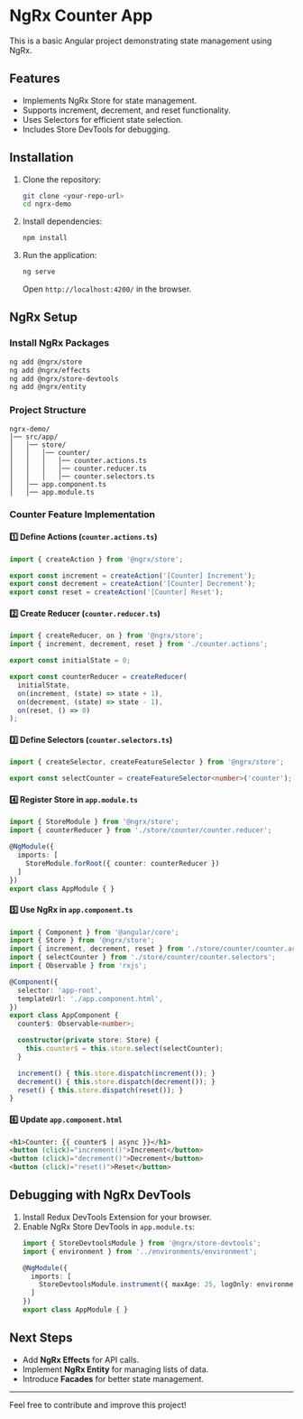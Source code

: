 # NgRx Counter App

This is a basic Angular project demonstrating state management using NgRx.

## Features
- Implements NgRx Store for state management.
- Supports increment, decrement, and reset functionality.
- Uses Selectors for efficient state selection.
- Includes Store DevTools for debugging.

## Installation

1. Clone the repository:
   ```sh
   git clone <your-repo-url>
   cd ngrx-demo
   ```

2. Install dependencies:
   ```sh
   npm install
   ```

3. Run the application:
   ```sh
   ng serve
   ```
   Open `http://localhost:4200/` in the browser.

## NgRx Setup

### Install NgRx Packages
```sh
ng add @ngrx/store
ng add @ngrx/effects
ng add @ngrx/store-devtools
ng add @ngrx/entity
```

### Project Structure
```
ngrx-demo/
│── src/app/
│   │── store/
│   │   │── counter/
│   │   │   │── counter.actions.ts
│   │   │   │── counter.reducer.ts
│   │   │   │── counter.selectors.ts
│   │── app.component.ts
│   │── app.module.ts
```

### Counter Feature Implementation

#### 1️⃣ Define Actions (`counter.actions.ts`)
```typescript
import { createAction } from '@ngrx/store';

export const increment = createAction('[Counter] Increment');
export const decrement = createAction('[Counter] Decrement');
export const reset = createAction('[Counter] Reset');
```

#### 2️⃣ Create Reducer (`counter.reducer.ts`)
```typescript
import { createReducer, on } from '@ngrx/store';
import { increment, decrement, reset } from './counter.actions';

export const initialState = 0;

export const counterReducer = createReducer(
  initialState,
  on(increment, (state) => state + 1),
  on(decrement, (state) => state - 1),
  on(reset, () => 0)
);
```

#### 3️⃣ Define Selectors (`counter.selectors.ts`)
```typescript
import { createSelector, createFeatureSelector } from '@ngrx/store';

export const selectCounter = createFeatureSelector<number>('counter');
```

#### 4️⃣ Register Store in `app.module.ts`
```typescript
import { StoreModule } from '@ngrx/store';
import { counterReducer } from './store/counter/counter.reducer';

@NgModule({
  imports: [
    StoreModule.forRoot({ counter: counterReducer })
  ]
})
export class AppModule { }
```

#### 5️⃣ Use NgRx in `app.component.ts`
```typescript
import { Component } from '@angular/core';
import { Store } from '@ngrx/store';
import { increment, decrement, reset } from './store/counter/counter.actions';
import { selectCounter } from './store/counter/counter.selectors';
import { Observable } from 'rxjs';

@Component({
  selector: 'app-root',
  templateUrl: './app.component.html',
})
export class AppComponent {
  counter$: Observable<number>;

  constructor(private store: Store) {
    this.counter$ = this.store.select(selectCounter);
  }

  increment() { this.store.dispatch(increment()); }
  decrement() { this.store.dispatch(decrement()); }
  reset() { this.store.dispatch(reset()); }
}
```

#### 6️⃣ Update `app.component.html`
```html
<h1>Counter: {{ counter$ | async }}</h1>
<button (click)="increment()">Increment</button>
<button (click)="decrement()">Decrement</button>
<button (click)="reset()">Reset</button>
```

## Debugging with NgRx DevTools
1. Install Redux DevTools Extension for your browser.
2. Enable NgRx Store DevTools in `app.module.ts`:
   ```typescript
   import { StoreDevtoolsModule } from '@ngrx/store-devtools';
   import { environment } from '../environments/environment';

   @NgModule({
     imports: [
       StoreDevtoolsModule.instrument({ maxAge: 25, logOnly: environment.production })
     ]
   })
   export class AppModule { }
   ```

## Next Steps
- Add **NgRx Effects** for API calls.
- Implement **NgRx Entity** for managing lists of data.
- Introduce **Facades** for better state management.

---

Feel free to contribute and improve this project!

